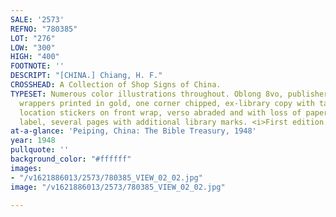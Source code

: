 ```yaml
---
SALE: '2573'
REFNO: "780385"
LOT: "276"
LOW: "300"
HIGH: "400"
FOOTNOTE: ''
DESCRIPT: "[CHINA.] Chiang, H. F."
CROSSHEAD: A Collection of Shop Signs of China.
TYPESET: Numerous color illustrations throughout. Oblong 8vo, publisher's blue sewn
  wrappers printed in gold, one corner chipped, ex-library copy with tape mend and
  location stickers on front wrap, verso abraded and with loss of paper from removed
  label, several pages with additional library marks. <i>First edition.</i>
at-a-glance: 'Peiping, China: The Bible Treasury, 1948'
year: 1948
pullquote: ''
background_color: "#ffffff"
images:
- "/v1621886013/2573/780385_VIEW_02_02.jpg"
image: "/v1621886013/2573/780385_VIEW_02_02.jpg"

---
```


